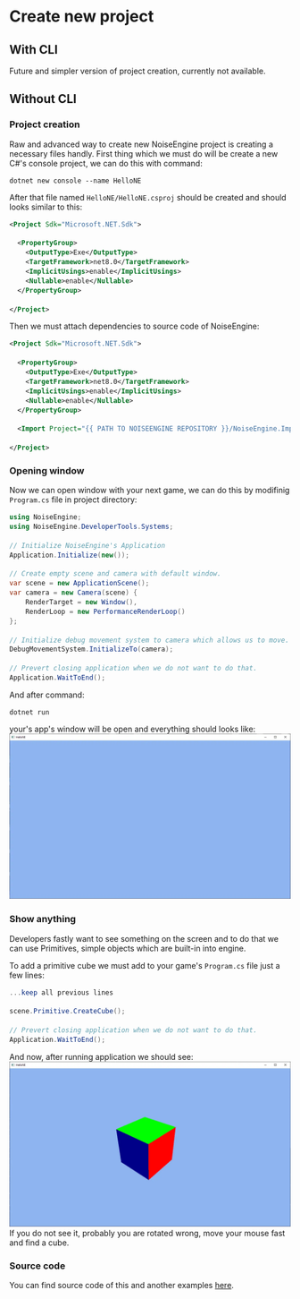 # Create new project

## With CLI
Future and simpler version of project creation, currently not available.

## Without CLI
### Project creation
Raw and advanced way to create new NoiseEngine project is creating a necessary files handly. First thing which we must do will be create a new C#'s console project, we can do this with command:
```
dotnet new console --name HelloNE
```

After that file named `HelloNE/HelloNE.csproj` should be created and should looks similar to this:
```xml
<Project Sdk="Microsoft.NET.Sdk">

  <PropertyGroup>
    <OutputType>Exe</OutputType>
    <TargetFramework>net8.0</TargetFramework>
    <ImplicitUsings>enable</ImplicitUsings>
    <Nullable>enable</Nullable>
  </PropertyGroup>

</Project>
```
Then we must attach dependencies to source code of NoiseEngine:
```xml
<Project Sdk="Microsoft.NET.Sdk">

  <PropertyGroup>
    <OutputType>Exe</OutputType>
    <TargetFramework>net8.0</TargetFramework>
    <ImplicitUsings>enable</ImplicitUsings>
    <Nullable>enable</Nullable>
  </PropertyGroup>

  <Import Project="{{ PATH TO NOISEENGINE REPOSITORY }}/NoiseEngine.Imports.xml" />

</Project>
```

### Opening window
Now we can open window with your next game, we can do this by modifinig `Program.cs` file in project directory:
```csharp
using NoiseEngine;
using NoiseEngine.DeveloperTools.Systems;

// Initialize NoiseEngine's Application
Application.Initialize(new());

// Create empty scene and camera with default window.
var scene = new ApplicationScene();
var camera = new Camera(scene) {
    RenderTarget = new Window(),
    RenderLoop = new PerformanceRenderLoop()
};

// Initialize debug movement system to camera which allows us to move.
DebugMovementSystem.InitializeTo(camera);

// Prevert closing application when we do not want to do that.
Application.WaitToEnd();
```
And after command:
```
dotnet run
```
your's app's window will be open and everything should looks like:
![Opened window](/images/docs/manual/get-started/create-new-project/opening-window.webp)

### Show anything
Developers fastly want to see something on the screen and to do that we can use Primitives, simple objects which are built-in into engine.

To add a primitive cube we must add to your game's `Program.cs` file just a few lines:
```csharp
...keep all previous lines

scene.Primitive.CreateCube();

// Prevert closing application when we do not want to do that.
Application.WaitToEnd();
```
And now, after running application we should see:
![Simple cube](/images/docs/manual/get-started/create-new-project/primitives.webp)
If you do not see it, probably you are rotated wrong, move your mouse fast and find a cube.

### Source code
You can find source code of this and another examples [here](/examples/manual/get-started/create-new-project/).
